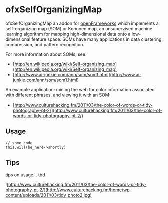# ofxSelfOrganizingMap 

ofxSelfOrganizingMap an addon for [openFrameworks](http://openframeworks.cc/) which implements a self-organizing map (SOM) or Kohonen map, an unsupervised machine learning algorithm for mapping high-dimensional data onto a low-dimensional feature space. SOMs have many applications in data clustering, compression, and pattern recognition. 

For more information about SOMs, see:
* [http://en.wikipedia.org/wiki/Self-organizing_map](http://en.wikipedia.org/wiki/Self-organizing_map)
* [http://www.ai-junkie.com/ann/som/som1.html](http://www.ai-junkie.com/ann/som/som1.html)

An example application: mining the web for color information associated with different phrases, and viewing it with an SOM:
* [http://www.culturehacking.fm/2011/03/the-color-of-words-or-tidy-photography-pt-2/](http://www.culturehacking.fm/2011/03/the-color-of-words-or-tidy-photography-pt-2/)

## Usage

	// some code
	this.will(be_here->shortly)

## Tips

tips on usage... tbd


![http://www.culturehacking.fm/2011/03/the-color-of-words-or-tidy-photography-pt-2/](http://www.culturehacking.fm/home/wp-content/uploads/2011/03/tidy_photo2.jpg)
